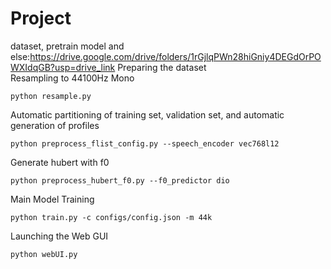 # Project
dataset, pretrain model and else:https://drive.google.com/drive/folders/1rGjlqPWn28hiGniy4DEGdOrPOWXIdqGB?usp=drive_link
Preparing the dataset  
Resampling to 44100Hz Mono  
```
python resample.py
```
Automatic partitioning of training set, validation set, and automatic generation of profiles  
```
python preprocess_flist_config.py --speech_encoder vec768l12
```
Generate hubert with f0  
```
python preprocess_hubert_f0.py --f0_predictor dio
```
Main Model Training  
```
python train.py -c configs/config.json -m 44k
```
Launching the Web GUI  
```
python webUI.py
```
